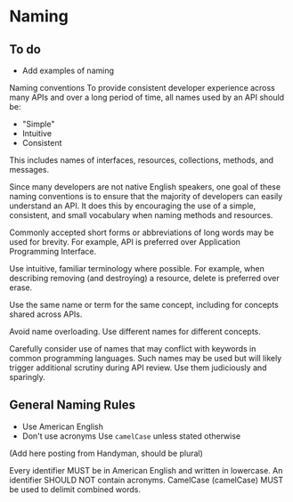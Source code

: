 # Naming

## To do

- Add examples of naming

Naming conventions
To provide consistent developer experience across many APIs and over a long period of time, all names used by an API should be:

- "Simple"
- Intuitive
- Consistent

This includes names of interfaces, resources, collections, methods, and messages.

Since many developers are not native English speakers, one goal of these naming conventions is to ensure that the majority of developers can easily understand an API.
It does this by encouraging the use of a simple, consistent, and small vocabulary when naming methods and resources.

Commonly accepted short forms or abbreviations of long words may be used for brevity.
For example, API is preferred over Application Programming Interface.

Use intuitive, familiar terminology where possible.
For example, when describing removing (and destroying) a resource, delete is preferred over erase.

Use the same name or term for the same concept, including for concepts shared across APIs.

Avoid name overloading. Use different names for different concepts.

Carefully consider use of names that may conflict with keywords in common programming languages. Such names may be used but will likely trigger additional scrutiny during API review. Use them judiciously and sparingly.


## General Naming Rules

- Use American English
- Don't use acronyms
Use `camelCase` unless stated otherwise

(Add here posting from Handyman, should be plural)

Every identifier MUST be in American English and written in lowercase. An identifier SHOULD NOT contain acronyms. CamelCase (camelCase) MUST be used to delimit combined words.

